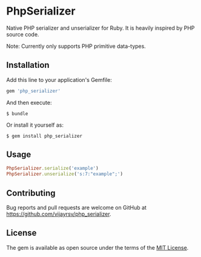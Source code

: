 # PhpSerializer

Native PHP serializer and unserializer for Ruby.  It is heavily
inspired by PHP source code.

Note: Currently only supports PHP primitive data-types.

## Installation

Add this line to your application's Gemfile:

```ruby
gem 'php_serializer'
```

And then execute:

    $ bundle

Or install it yourself as:

    $ gem install php_serializer

## Usage

``` ruby
PhpSerializer.serialize('example')
PhpSerializer.unserialize('s:7:"example";')
```
## Contributing

Bug reports and pull requests are welcome on GitHub at https://github.com/vijayrsv/php_serializer.

## License

The gem is available as open source under the terms of the [MIT License](http://opensource.org/licenses/MIT).
